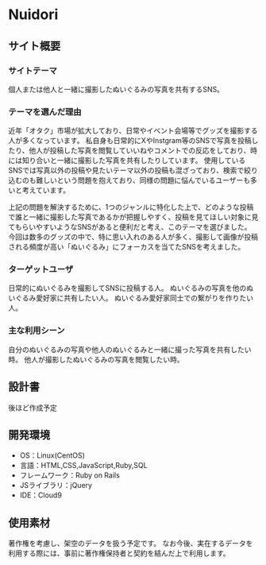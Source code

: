 # Nuidori

## サイト概要
### サイトテーマ
個人または他人と一緒に撮影したぬいぐるみの写真を共有するSNS。
​
### テーマを選んだ理由
近年「オタク」市場が拡大しており、日常やイベント会場等でグッズを撮影する人が多くなっています。
私自身も日常的にXやInstgram等のSNSで写真を投稿したり、他人が投稿した写真を閲覧していいねやコメントでの反応をしており、時には知り合いと一緒に撮影した写真を共有したりしています。
使用しているSNSでは写真以外の投稿や見たいテーマ以外の投稿も混ざっており、検索で絞り込むのも難しいという問題を抱えており、同様の問題に悩んでいるユーザーも多いと考えています。

上記の問題を解決するために、1つのジャンルに特化した上で、どのような投稿で誰と一緒に撮影した写真であるかが把握しやすく、投稿を見てほしい対象に見てもらいやすいようなSNSがあると便利だと考え、このテーマを選びました。
今回は数多のグッズの中で、特に思い入れのある人が多く、撮影して画像が投稿される頻度が高い「ぬいぐるみ」にフォーカスを当てたSNSを考えました。

### ターゲットユーザ
日常的にぬいぐるみを撮影してSNSに投稿する人。
ぬいぐるみの写真を他のぬいぐるみ愛好家に共有したい人。
ぬいぐるみ愛好家同士での繋がりを作りたい人。

### 主な利用シーン
自分のぬいぐるみの写真や他人のぬいぐるみと一緒に撮った写真を共有したい時。
他人が撮影したぬいぐるみの写真を閲覧したい時。
​
## 設計書
後ほど作成予定
​
## 開発環境
- OS：Linux(CentOS)
- 言語：HTML,CSS,JavaScript,Ruby,SQL
- フレームワーク：Ruby on Rails
- JSライブラリ：jQuery
- IDE：Cloud9
​
## 使用素材
著作権を考慮し、架空のデータを扱う予定です。
なお今後、実在するデータを利用する際には、事前に著作権保持者と契約を結んだ上で利用します。
